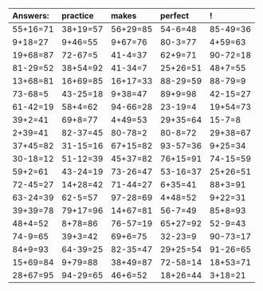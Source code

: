 | Answers: | practice | makes | perfect | ! |
| :--- | :--- | :--- | :--- | :--- |
| 55+16=71 | 38+19=57 | 56+29=85 | 54-6=48 | 85-49=36 | 
| 9+18=27 | 9+46=55 | 9+67=76 | 80-3=77 | 4+59=63 | 
| 19+68=87 | 72-67=5 | 41-4=37 | 62+9=71 | 90-72=18 | 
| 81-29=52 | 38+54=92 | 41-34=7 | 25+26=51 | 48+7=55 | 
| 13+68=81 | 16+69=85 | 16+17=33 | 88-29=59 | 88-79=9 | 
| 73-68=5 | 43-25=18 | 9+38=47 | 89+9=98 | 42-15=27 | 
| 61-42=19 | 58+4=62 | 94-66=28 | 23-19=4 | 19+54=73 | 
| 39+2=41 | 69+8=77 | 4+49=53 | 29+35=64 | 15-7=8 | 
| 2+39=41 | 82-37=45 | 80-78=2 | 80-8=72 | 29+38=67 | 
| 37+45=82 | 31-15=16 | 67+15=82 | 93-57=36 | 9+25=34 | 
| 30-18=12 | 51-12=39 | 45+37=82 | 76+15=91 | 74-15=59 | 
| 59+2=61 | 43-24=19 | 73-26=47 | 53-16=37 | 25+26=51 | 
| 72-45=27 | 14+28=42 | 71-44=27 | 6+35=41 | 88+3=91 | 
| 63-24=39 | 62-5=57 | 97-28=69 | 4+48=52 | 9+22=31 | 
| 39+39=78 | 79+17=96 | 14+67=81 | 56-7=49 | 85+8=93 | 
| 48+4=52 | 8+78=86 | 76-57=19 | 65+27=92 | 52-9=43 | 
| 74-9=65 | 39+3=42 | 69+6=75 | 32-23=9 | 90-73=17 | 
| 84+9=93 | 64-39=25 | 82-35=47 | 29+25=54 | 91-26=65 | 
| 15+69=84 | 9+79=88 | 38+49=87 | 72-58=14 | 18+53=71 | 
| 28+67=95 | 94-29=65 | 46+6=52 | 18+26=44 | 3+18=21 | 

